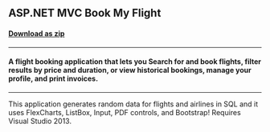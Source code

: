 ## ASP.NET MVC Book My Flight
#### [Download as zip](https://downgit.github.io/#/home?url=https://github.com/GrapeCity/ComponentOne-ASPNET-MVC-Samples/tree/master/HowTo/BookMyFlight/BookMyFlight)
____
#### A flight booking application that lets you Search for and book flights, filter results by price and duration, or view historical bookings, manage your profile, and print invoices.
____
This application generates random data for flights and airlines in SQL and it uses FlexCharts, ListBox, Input, PDF controls, and Bootstrap!
Requires Visual Studio 2013.
